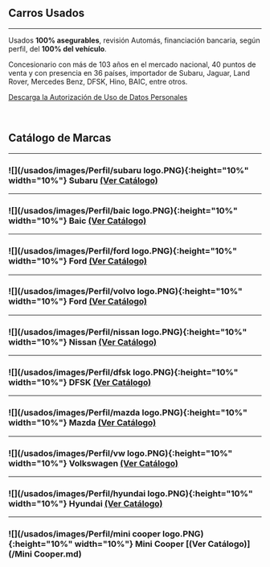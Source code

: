 ## Carros Usados

-----------
Usados **100% asegurables**, revisión Automás, financiación bancaria, según perfil, del **100% del vehículo**.

Concesionario con más de 103 años en el mercado nacional, 40 puntos de venta y con presencia en 36 países, importador de Subaru, Jaguar, Land Rover, Mercedes Benz, DFSK, Hino, BAIC, entre otros.

<a href="/usados/images/Perfil/Form.pdf" download="Solicitud Persona Natural Praco">Descarga la Autorización de Uso de Datos Personales </a>

<p>&nbsp;</p>

## Catálogo de Marcas

-----------


### ![](/usados/images/Perfil/subaru logo.PNG){:height="10%" width="10%"}   Subaru [(Ver Catálogo)](/Subaru.md)

-----------
### ![](/usados/images/Perfil/baic logo.PNG){:height="10%" width="10%"}   Baic [(Ver Catálogo)](/Baic.md)

-----------
### ![](/usados/images/Perfil/ford logo.PNG){:height="10%" width="10%"}   Ford [(Ver Catálogo)](/Ford.md)

-----------
### ![](/usados/images/Perfil/volvo logo.PNG){:height="10%" width="10%"}   Ford [(Ver Catálogo)](/Volvo.md)

-----------
### ![](/usados/images/Perfil/nissan logo.PNG){:height="10%" width="10%"}   Nissan [(Ver Catálogo)](/Nissan.md)

-----------
### ![](/usados/images/Perfil/dfsk logo.PNG){:height="10%" width="10%"}   DFSK [(Ver Catálogo)](/DFSK.md)

-----------
### ![](/usados/images/Perfil/mazda logo.PNG){:height="10%" width="10%"}   Mazda [(Ver Catálogo)](/Mazda.md)

-----------
### ![](/usados/images/Perfil/vw logo.PNG){:height="10%" width="10%"}   Volkswagen [(Ver Catálogo)](/Volkswagen.md)

-----------
### ![](/usados/images/Perfil/hyundai logo.PNG){:height="10%" width="10%"}   Hyundai [(Ver Catálogo)](/Hyundai.md)

-----------
### ![](/usados/images/Perfil/mini cooper logo.PNG){:height="10%" width="10%"}   Mini Cooper [(Ver Catálogo)](/Mini Cooper.md)

